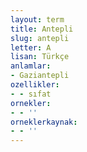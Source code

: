 ```yaml
---
layout: term
title: Antepli
slug: antepli
letter: A
lisan: Türkçe
anlamlar:
- Gaziantepli
ozellikler:
- - sıfat
ornekler:
- - ''
orneklerkaynak:
- - ''
---
```

